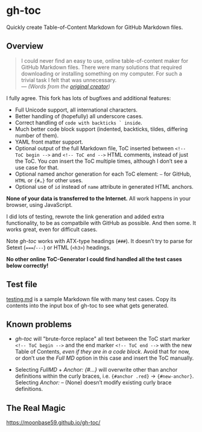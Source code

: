 # gh-toc

Quickly create Table-of-Content Markdown for GitHub Markdown files.

## Overview

> I could never find an easy to use, online table-of-content maker for GitHub Markdown files. There were many solutions that required downloading or installing something on my computer. For such a trivial task I felt that was unnecessary.  
> _— (Words from the [original creator](https://imthenachoman.github.io/nGitHubTOC/))_

I fully agree. This fork has lots of bugfixes and additional features:

- Full Unicode support, all international characters.
- Better handling of (hopefully) all underscore cases.
- Correct handling of ``code with backticks ` inside``.
- Much better code block support (indented, backticks, tildes, differing number of them).
- YAML front matter support.
- Optional output of the full Markdown file, ToC inserted between `<!-- ToC begin -->` and `<!-- ToC end -->` HTML comments, instead of just the ToC. You _can_ insert the ToC multiple times, although I don’t see a use case for that.
- Optional named anchor generation for each ToC element: `—` for GitHub, `HTML` or `{#…}` for other uses.
- Optional use of `id` instead of `name` attribute in generated HTML anchors.

**None of your data is transferred to the Internet.** All work happens in your browser, using JavaScript.

I did lots of testing, rewrote the link generation and added extra functionality, to be as compatbile with GitHub as possible. And then some. It works great, even for difficult cases.

Note _gh-toc_ works with ATX-type headings (`###`). It doesn’t try to parse for Setext (`===`/`---`) or HTML (`<h3>`) headings.

**No other online ToC-Generator I could find handled all the test cases below correctly!**

## Test file

[testing.md](testing.md) is a sample Markdown file with many test cases. Copy its contents into the input box of gh-toc to see what gets generated.

## Known problems

- _gh-toc_ will "brute-force replace" all text between the ToC start  marker `<!-- ToC begin -->` and the end marker `<!-- ToC end -->` with the new Table of Contents, _even if they are in a code block_. Avoid that for now, or don’t use the _Full MD_ option in this case and insert the ToC manually.

- Selecting _FullMD_ + _Anchor: \{\#…\}_ will overwrite other than anchor definitions within the curly braces, i.e. `{#anchor .red}` → `{#new-anchor}`. Selecting _Anchor: –_ (None) doesn’t modify existing curly brace definitions.

## The Real Magic

https://moonbase59.github.io/gh-toc/
